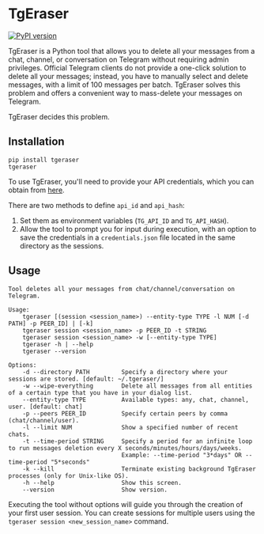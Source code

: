 # TgEraser

[![PyPI version](https://badge.fury.io/py/tgeraser.svg)](https://badge.fury.io/py/tgeraser)

TgEraser is a Python tool that allows you to delete all your messages from a chat, channel, or conversation on Telegram without requiring admin privileges. Official Telegram clients do not provide a one-click solution to delete all your messages; instead, you have to manually select and delete messages, with a limit of 100 messages per batch. TgEraser solves this problem and offers a convenient way to mass-delete your messages on Telegram.

TgEraser decides this problem.

## Installation

```
pip install tgeraser
tgeraser
```

To use TgEraser, you'll need to provide your API credentials, which you can obtain from [here](https://my.telegram.org/auth?to=apps).

There are two methods to define `api_id` and `api_hash`:
1. Set them as environment variables (`TG_API_ID` and `TG_API_HASH`).
2. Allow the tool to prompt you for input during execution, with an option to save the credentials in a `credentials.json` file located in the same directory as the sessions.

## Usage

```
Tool deletes all your messages from chat/channel/conversation on Telegram.

Usage:
    tgeraser [(session <session_name>) --entity-type TYPE -l NUM [-d PATH] -p PEER_ID] | [-k]
    tgeraser session <session_name> -p PEER_ID -t STRING
    tgeraser session <session_name> -w [--entity-type TYPE]
    tgeraser -h | --help
    tgeraser --version

Options:
    -d --directory PATH         Specify a directory where your sessions are stored. [default: ~/.tgeraser/]
    -w --wipe-everything        Delete all messages from all entities of a certain type that you have in your dialog list.
    --entity-type TYPE          Available types: any, chat, channel, user. [default: chat]
    -p --peers PEER_ID          Specify certain peers by comma (chat/channel/user).
    -l --limit NUM              Show a specified number of recent chats.
    -t --time-period STRING     Specify a period for an infinite loop to run messages deletion every X seconds/minutes/hours/days/weeks.
                                Example: --time-period "3*days" OR --time-period "5*seconds"
    -k --kill                   Terminate existing background TgEraser processes (only for Unix-like OS).
    -h --help                   Show this screen.
    --version                   Show version.
```

Executing the tool without options will guide you through the creation of your first user session. You can create sessions for multiple users using the `tgeraser session <new_session_name>` command.

